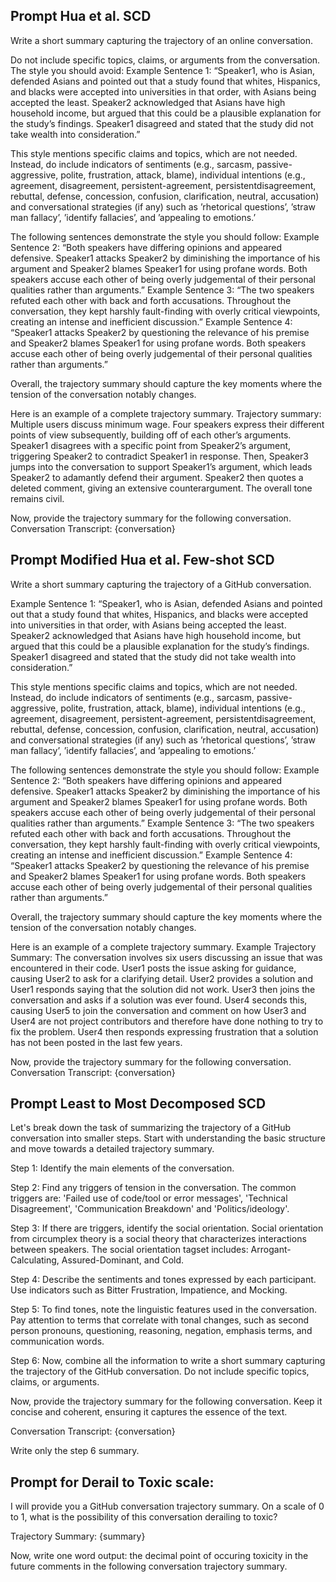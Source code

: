 ## Prompt Hua et al. SCD

Write a short summary capturing the trajectory of an online conversation. 

Do not include specific topics, claims, or arguments from the conversation. The style you should avoid:
Example Sentence 1: “Speaker1, who is Asian, defended Asians and pointed out that a study found that whites, Hispanics, and blacks were accepted into universities in that order, with Asians being accepted the least. Speaker2 acknowledged that Asians have high household income, but argued that this could be a plausible explanation for the study’s findings. Speaker1 disagreed and stated that the study did not take wealth into consideration.” 

This style mentions specific claims and topics, which are not needed. Instead, do include indicators of sentiments (e.g., sarcasm, passive-aggressive, polite, frustration, attack, blame), individual intentions (e.g., agreement, disagreement, persistent-agreement, persistentdisagreement, rebuttal, defense, concession, confusion, clarification, neutral, accusation) and conversational strategies (if any) such as ’rhetorical questions’, ’straw man fallacy’, ’identify fallacies’, and ’appealing to emotions.’ 

The following sentences demonstrate the style you should follow:
Example Sentence 2: “Both speakers have differing opinions and appeared defensive. Speaker1 attacks Speaker2 by diminishing the importance of his argument and Speaker2 blames Speaker1 for using profane words. Both speakers accuse each other of being overly judgemental of their personal qualities rather than arguments.”
Example Sentence 3: “The two speakers refuted each other with back and forth accusations. Throughout the conversation, they kept harshly fault-finding with overly critical viewpoints, creating an intense and inefficient discussion.”
Example Sentence 4: “Speaker1 attacks Speaker2 by questioning the relevance of his premise and Speaker2 blames Speaker1 for using profane words. Both speakers accuse each other of being overly judgemental of their personal qualities rather than arguments.”

Overall, the trajectory summary should capture the key moments where the tension of the conversation notably changes. 

Here is an example of a complete trajectory summary.
Trajectory summary: Multiple users discuss minimum wage. Four speakers express their different points of view subsequently, building off of each other’s arguments. Speaker1 disagrees with a specific point from Speaker2’s argument, triggering Speaker2 to contradict Speaker1 in response. Then, Speaker3 jumps into the conversation to support Speaker1’s argument, which leads Speaker2 to adamantly defend their argument. Speaker2 then quotes a deleted comment, giving an extensive counterargument. The overall tone remains civil.

Now, provide the trajectory summary for the following conversation.
Conversation Transcript: {conversation}


## Prompt Modified Hua et al. Few-shot SCD

Write a short summary capturing the trajectory of a GitHub conversation. 

Example Sentence 1: “Speaker1, who is Asian, defended Asians and pointed out that a study found that whites, Hispanics, and blacks were accepted into universities in that order, with Asians being accepted the least. Speaker2 acknowledged that Asians have high household income, but argued that this could be a plausible explanation for the study’s findings. Speaker1 disagreed and stated that the study did not take wealth into consideration.” 

This style mentions specific claims and topics, which are not needed. Instead, do include indicators of sentiments (e.g., sarcasm, passive-aggressive, polite, frustration, attack, blame), individual intentions (e.g., agreement, disagreement, persistent-agreement, persistentdisagreement, rebuttal, defense, concession, confusion, clarification, neutral, accusation) and conversational strategies (if any) such as ’rhetorical questions’, ’straw man fallacy’, ’identify fallacies’, and ’appealing to emotions.’ 

The following sentences demonstrate the style you should follow:
Example Sentence 2: “Both speakers have differing opinions and appeared defensive. Speaker1 attacks Speaker2 by diminishing the importance of his argument and Speaker2 blames Speaker1 for using profane words. Both speakers accuse each other of being overly judgemental of their personal qualities rather than arguments.”
Example Sentence 3: “The two speakers refuted each other with back and forth accusations. Throughout the conversation, they kept harshly fault-finding with overly critical viewpoints, creating an intense and inefficient discussion.”
Example Sentence 4: “Speaker1 attacks Speaker2 by questioning the relevance of his premise and Speaker2 blames Speaker1 for using profane words. Both speakers accuse each other of being overly judgemental of their personal qualities rather than arguments.”

Overall, the trajectory summary should capture the key moments where the tension of the conversation notably changes. 

Here is an example of a complete trajectory summary.
Example Trajectory Summary: The conversation involves six users discussing an issue that was encountered in their code. User1 posts the issue asking for guidance,  causing User2 to ask for a clarifying detail. User2 provides a solution and User1 responds saying that the solution did not work. User3 then joins the conversation and asks if a solution was ever found. User4 seconds this, causing User5 to join the conversation and comment on how User3 and User4 are not project contributors and therefore have done nothing to try to fix the problem. User4 then responds expressing frustration that a solution has not been posted in the last few years.

Now, provide the trajectory summary for the following conversation.
Conversation Transcript: {conversation}


## Prompt Least to Most Decomposed SCD

Let's break down the task of summarizing the trajectory of a GitHub conversation into smaller steps. 
Start with understanding the basic structure and move towards a detailed trajectory summary.

Step 1: Identify the main elements of the conversation.

Step 2: Find any triggers of tension in the conversation. 
The common triggers are: 'Failed use of code/tool or error messages', 'Technical Disagreement', 'Communication Breakdown' and 'Politics/ideology'.

Step 3: If there are triggers, identify the social orientation. 
Social orientation from circumplex theory is a social theory that characterizes interactions between speakers. 
The social orientation tagset includes: Arrogant-Calculating, Assured-Dominant, and Cold.

Step 4: Describe the sentiments and tones expressed by each participant. 
Use indicators such as Bitter Frustration, Impatience, and Mocking.

Step 5: To find tones, note the linguistic features used in the conversation. 
Pay attention to terms that correlate with tonal changes, such as second person pronouns, questioning, reasoning, negation, emphasis terms, and communication words. 

Step 6: Now, combine all the information to write a short summary capturing the trajectory of the GitHub conversation.
Do not include specific topics, claims, or arguments.

Now, provide the trajectory summary for the following conversation. 
Keep it concise and coherent, ensuring it captures the essence of the text.

Conversation Transcript: {conversation}

Write only the step 6 summary.


## Prompt for Derail to Toxic scale:

I will provide you a GitHub conversation trajectory summary. On a scale of 0 to 1, what is the possibility of this conversation derailing to toxic?

Trajectory Summary: {summary}

Now, write one word output: the decimal point of occuring toxicity in the future comments in the following conversation trajectory summary.

